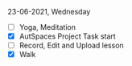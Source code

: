 23-06-2021, Wednesday

- [ ] Yoga, Meditation
- [X] AutSpaces Project Task start
- [ ] Record, Edit and Upload lesson
- [X] Walk 
